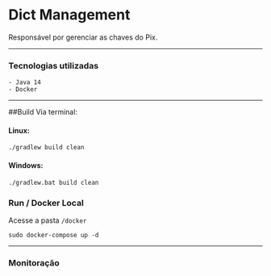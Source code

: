 # Dict Management
Responsável por gerenciar as chaves do Pix.

---
### Tecnologias utilizadas
```shell script
- Java 14
- Docker
```

---
##Build
Via terminal:

#### Linux:

```shell script
./gradlew build clean
```

#### Windows:

````shell script
./gradlew.bat build clean
````

### Run / Docker Local

Acesse a pasta `/docker`

````shell script
sudo docker-compose up -d 
````
---
### Monitoração
